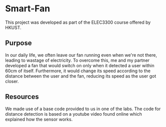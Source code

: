 # Smart-Fan

This project was developed as part of the ELEC3300 course offered by HKUST. 

## Purpose

In our daily life, we often leave our fan running even when we're not there, leading to wastage of electricity. To overcome this, 
me and my partner developed a fan that would switch on only when it detected a user within 60cm of itself. Furthermore, it would change
its speed according to the distance between the user and the fan, reducing its speed as the user got closer.

## Resources

We made use of a base code provided to us in one of the labs. The code for distance detection is based on a youtube video found online 
which explained how the sensor works.
